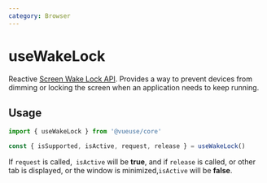 ```yaml
---
category: Browser
---
```


# useWakeLock

Reactive [Screen Wake Lock API](https://developer.mozilla.org/en-US/docs/Web/API/Screen_Wake_Lock_API). Provides a way to prevent devices from dimming or locking the screen when an application needs to keep running.

## Usage

```js
import { useWakeLock } from '@vueuse/core'

const { isSupported, isActive, request, release } = useWakeLock()
```

If `request` is called,` isActive` will be **true**, and if `release` is called, or other tab is displayed, or the window is minimized,`isActive` will be **false**.
